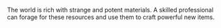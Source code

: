 The world is rich with strange and potent materials. A skilled professional can forage for these resources and use them to craft powerful new items.